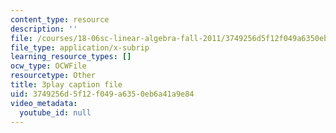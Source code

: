 ```yaml
---
content_type: resource
description: ''
file: /courses/18-06sc-linear-algebra-fall-2011/3749256d5f12f049a6350eb6a41a9e84_VqP2tREMvt0.srt
file_type: application/x-subrip
learning_resource_types: []
ocw_type: OCWFile
resourcetype: Other
title: 3play caption file
uid: 3749256d-5f12-f049-a635-0eb6a41a9e84
video_metadata:
  youtube_id: null
---
```

